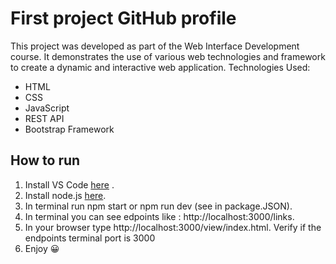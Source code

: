 # First project GitHub profile
This project was developed as part of the Web Interface Development course. It demonstrates the use of various web technologies and framework to create a dynamic and interactive web application.
Technologies Used:
<ul>
  <li>HTML</li>
  <li>CSS</li>
  <li>JavaScript</li>
  <li>REST API</li>
  <li>Bootstrap Framework</li>
</ul>

## How to run
<ol>
  <li>Install VS Code <a href="https://code.visualstudio.com/download">here</a> .</li>
  <li>Install node.js <a href="https://nodejs.org/en/download/package-manager">here</a>.</li>
  <li>In terminal run npm start or npm run dev (see in package.JSON).</li>
  <li>In terminal you can see edpoints like : http://localhost:3000/links. </li>
  <li>In your browser type http://localhost:3000/view/index.html. Verify if the endpoints terminal port is 3000</li>
  <li>Enjoy 😀 </li>
</ol>
